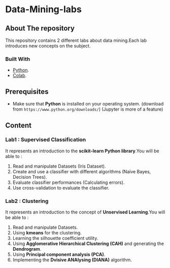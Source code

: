 # Data-Mining-labs

## About The repository

This repository contains 2 different labs about data mining.Each lab introduces new concepts on the subject.

### Built With

* [Python](https://www.python.org/).
* [Colab](https://colab.research.google.com/).


## Prerequisites

* Make sure that **Python** is installed on your operating system. (download from ```https://www.python.org/downloads/```)
(Jupyter is more of a feature)

## Content
 
### Lab1 :  Supervised Classification

It represents an introduction to the **scikit-learn Python library**.You will be able to : 
1) Read and manipulate Datasets (Iris Dataset).
2) Create and use a classifier with different algorithms (Naïve Bayes, Decision Trees).
3) Evaluate classifier performances (Calculating errors).
4) Use cross-validation to evaluate the classifier.


### Lab2 :  Clustering

It represents an introduction to the concept of **Unservised Learning**.You will be able to : 
1) Read and manipulate Datasets.
2) Using **kmeans** for the clustering. 
3) Learning the silhouette coefficient utility.
4) Using **Agglomerative Hierarchical Clustering (CAH)** and generating the **Dendrogram**.
5) Using **Principal component analysis (PCA)**.
6) Implementing the **Dvisive ANAlysing (DIANA)** algorithm.

